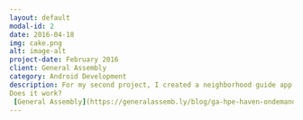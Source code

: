 ```yaml
---
layout: default
modal-id: 2
date: 2016-04-18
img: cake.png
alt: image-alt
project-date: February 2016
client: General Assembly
category: Android Development
description: For my second project, I created a neighborhood guide app. My app allows a user to browse through a pre-populated list of restaurants in the area, display the restaurant's information, and it allows you to map your way to the restaurant. I stored my restaurant data in an SQLite database and using a SQLiteOpenDatabaseHelper, my app can search, retrieve, and edit the columns of restaurant data. The app includes the use of an ArrayAdapter, Listeners, and Intents as well as the implementation of some material design.
Does it work?
 [General Assembly](https://generalassemb.ly/blog/ga-hpe-haven-ondemand-hackathon-android-hackathon/){:target="_blank"}
---
```

